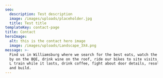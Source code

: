 ```yaml
---
seo:
  description: Test description
  image: /images/uploads/placeholder.jpg
  title: Test title
templateKey: contact-page
title: Contact
heroImage:
  alt: this is the contact hero image
  image: /images/uploads/Landscape_3X4.png
message: >-
  Find us in Williamsburg where we search for the best eats, watch the world go
  by on the BQE, drink wine on the roof, ride our bikes to site visits, ride the
  L train while it lasts, drink coffee, fight about door details, resolve, do
  and build.
---
```


